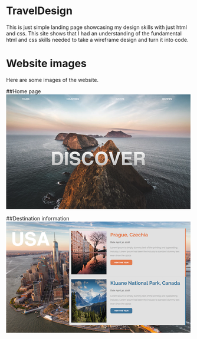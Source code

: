 # TravelDesign

This is just simple landing page showcasing my design skills with just html and css. This site shows that I had an understanding of the
fundamental html and css skills needed to take a wireframe design and turn it into code.

# Website images

Here are some images of the website.

##Home page
![alt text](public/images/travelshot1.png "Description goes here")



##Destination information
![alt text](public/images/travelshot2.png "Description goes here")
